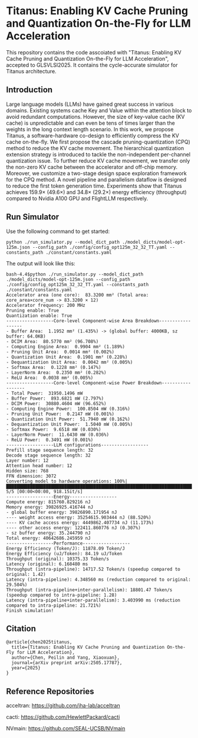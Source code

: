 # Titanus: Enabling KV Cache Pruning and Quantization On-the-Fly for LLM Acceleration
This repository contains the code asscoiated with "Titanus: Enabling KV Cache Pruning and Quantization On-the-Fly for LLM Acceleration", accepted to GLSVLSI2025. It contains the cycle-accurate simulator for Titanus architecture.

## Introduction
Large language models (LLMs) have gained great success in various domains. Existing systems cache Key and Value within the attention block to avoid redundant computations. However, the size of key-value cache (KV cache) is unpredictable and can even be tens of times larger than the weights in the long context length scenario. In this work, we propose Titanus, a software-hardware co-design to efficiently compress the KV cache on-the-fly. We first propose the cascade pruning-quantization (CPQ) method to reduce the KV cache movement. The hierarchical quantization extension strategy is introduced to tackle the non-independent per-channel quantization issue. To further reduce KV cache movement, we transfer only the non-zero KV cache between the accelerator and off-chip memory. Moreover, we customize a two-stage design space exploration framework for the CPQ method. A novel pipeline and parallelism dataflow is designed to reduce the first token generation time. Experiments show that Titanus achieves 159.9× (49.6×) and 34.8× (29.2×) energy efficiency (throughput) compared to Nvidia A100 GPU and FlightLLM respectively. 

## Run Simulator
Use the following command to get started:
```shell
python ./run_simulator.py --model_dict_path ./model_dicts/model-opt-125m.json --config_path ./config/config_opt125m_32_32_TT.yaml --constants_path ./constant/constants.yaml
```
The output will look like this:
```shell
bash-4.4$python ./run_simulator.py --model_dict_path ./model_dicts/model-opt-125m.json --config_path ./config/config_opt125m_32_32_TT.yaml --constants_path ./constant/constants.yaml
Accelerator area (one core):  83.3200 mm² (Total area: core_area×core_num -> 83.3200 × 12)
Accelerator frequency: 200 MHz
Pruning enable: True
Quantization enable: True
------------------Core-level Component-wise Area Breakdown------------------
- Buffer Area:  1.1952 mm² (1.435%) -> (global buffer: 4000KB, sz buffer: 64.0KB)
- DCIM Area:  80.5770 mm² (96.708%)
- Computing Engine Area:  0.9904 mm² (1.189%)
- Pruning Unit Area:  0.0014 mm² (0.002%)
- Quantization Unit Area:  0.1901 mm² (0.228%)
- Dequantization Unit Area:  0.0042 mm² (0.005%)
- Softmax Area:  0.1228 mm² (0.147%)
- LayerNorm Area:  0.2350 mm² (0.282%)
- ReLU Area:  0.0038 mm² (0.005%)
------------------Core-level Component-wise Power Breakdown------------------
- Total Power:  31950.1496 mW
- Buffer Power:  893.6821 mW (2.797%)
- DCIM Power:  30880.4604 mW (96.652%)
- Computing Engine Power:  100.8504 mW (0.316%)
- Pruning Unit Power:  0.2147 mW (0.001%)
- Quantization Unit Power:  51.7940 mW (0.162%)
- Dequantization Unit Power:  1.5040 mW (0.005%)
- Softmax Power:  9.6518 mW (0.030%)
- LayerNorm Power:  11.6430 mW (0.036%)
- ReLU Power:  0.3491 mW (0.001%)
------------------LLM configurations------------------
Prefill stage sequence length: 32
Decode stage sequence length: 32
Layer number: 12
Attention head number: 12
Hidden size: 768
FFN dimension: 3072
Converting model to hardware operations: 100%|███████████████████████████████████████████████████████████████████████████████| 5/5 [00:00<00:00, 918.15it/s]
------------------Energy------------------
Compute energy: 815760.829216 nJ
Memory energy: 39826925.416744 nJ
- global buffer energy: 39826890.171954 nJ
---- weight access energy: 35254615.903444 nJ (88.520%)
---- KV cache access energy: 4449862.407734 nJ (11.173%)
---- other access energy: 122411.860776 nJ (0.307%)
- sz buffer energy: 35.244790 nJ
Total energy: 40642686.245959 nJ
------------------Performance------------------
Energy Efficiency (Token/J): 11878.09 Token/J
Energy Efficiency (uJ/Token): 84.19 uJ/Token
Throughput (original): 10375.33 Token/s
Latency (original): 6.168480 ms
Throughput (intra-pipeline): 14717.52 Token/s (speedup compared to original: 1.42)
Latency (intra-pipeline): 4.348560 ms (reduction compared to original: 29.504%)
Throughput (intra-pipeline+inter-parallelism): 18801.47 Token/s (speedup compared to intra-pipeline: 1.28)
Latency (intra-pipeline+inter-parallelism): 3.403990 ms (reduction compared to intra-pipeline: 21.721%)
Finish simulation!
```

## Citation
```
@article{chen2025titanus,
  title={Titanus: Enabling KV Cache Pruning and Quantization On-the-Fly for LLM Acceleration},
  author={Chen, Peilin and Yang, Xiaoxuan},
  journal={arXiv preprint arXiv:2505.17787},
  year={2025}
}
```

## Reference Repositories
acceltran: https://github.com/jha-lab/acceltran

cacti: https://github.com/HewlettPackard/cacti

NVmain: https://github.com/SEAL-UCSB/NVmain

